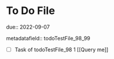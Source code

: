 # To Do File

due:: 2022-09-07

metadatafield:: todoTestFile_98_99

- [ ] Task of todoTestFile_98 1 [[Query me]]
